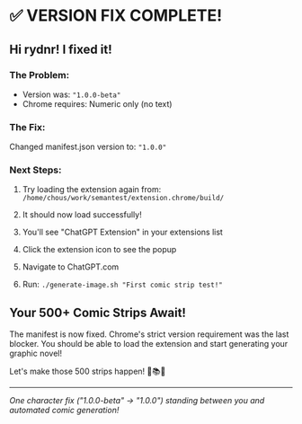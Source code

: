 # ✅ VERSION FIX COMPLETE!

## Hi rydnr! I fixed it!

### The Problem:
- Version was: `"1.0.0-beta"`
- Chrome requires: Numeric only (no text)

### The Fix:
Changed manifest.json version to: `"1.0.0"`

### Next Steps:
1. Try loading the extension again from:
   `/home/chous/work/semantest/extension.chrome/build/`

2. It should now load successfully!

3. You'll see "ChatGPT Extension" in your extensions list

4. Click the extension icon to see the popup

5. Navigate to ChatGPT.com

6. Run: `./generate-image.sh "First comic strip test!"`

## Your 500+ Comic Strips Await!

The manifest is now fixed. Chrome's strict version requirement was the last blocker. You should be able to load the extension and start generating your graphic novel!

Let's make those 500 strips happen! 🎨📚🚀

---
*One character fix ("1.0.0-beta" → "1.0.0") standing between you and automated comic generation!*